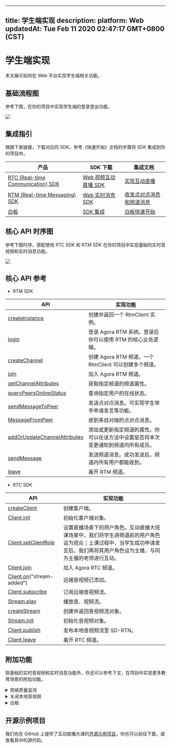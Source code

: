 
---
title: 学生端实现
description: 
platform: Web
updatedAt: Tue Feb 11 2020 02:47:17 GMT+0800 (CST)
---
# 学生端实现
本文展示如何在 Web 平台实现学生端相关功能。

## 基础流程图

参考下图，在你的项目中实现学生端的登录登出功能。

![](https://web-cdn.agora.io/docs-files/1579590439136)

## 集成指引

根据下表链接，下载对应的 SDK，参考《快速开始》文档的步骤将 SDK 集成到你的项目中。


| 产品 | SDK 下载 | 集成文档 |
| ---------------- | ---------------- | ---------------- | 
| [RTC (Real-time Communication) SDK](https://docs.agora.io/cn/Interactive%20Broadcast/product_live?platform=All%20Platforms)      | [ Web 视频互动直播 SDK](https://docs.agora.io/cn/Interactive%20Broadcast/downloads)      | [实现互动直播](https://docs.agora.io/cn/Interactive%20Broadcast/start_live_web?platform=Web) |
| [RTM (Real-time Messaging) SDK](https://docs.agora.io/cn/Real-time-Messaging/product_rtm?platform=All%20Platforms) | [Web 实时消息 SDK](https://docs.agora.io/cn/Real-time-Messaging/downloads) | [收发点对点消息和频道消息](https://docs-preview.agoralab.co/cn/Real-time-Messaging/messaging_web?platform=Web) |
| [白板](https://developer.netless.link/docs/javascript/overview/js-outline/) | [SDK 集成](https://developer.netless.link/docs/javascript/guide/js-sdk/) | [白板快速开始](https://developer.netless.link/docs/javascript/quick-start/js-precondition/) |



## 核心 API 时序图

参考下图时序，搭配使用 RTC SDK 和 RTM SDK 在你的项目中实现基础的实时音视频和实时消息功能。

![](https://web-cdn.agora.io/docs-files/1581389209449)

## 核心 API 参考

- RTM SDK

| API | 实现功能 |
| ---------------- | ---------------- |
| [createInstance](https://docs.agora.io/cn/Interactive%20Broadcast/API%20Reference/RTM_web/modules/agorartm.html#createinstance)     | 创建并返回一个 RtmClient 实例。      |
| [login](https://docs.agora.io/cn/Interactive%20Broadcast/API%20Reference/RTM_web/classes/rtmclient.html#login) | 登录 Agora RTM 系统。登录后你可以使用 RTM 的核心业务逻辑。
| [createChannel](https://docs.agora.io/cn/Interactive%20Broadcast/API%20Reference/RTM_web/classes/rtmclient.html#createchannel) | 创建 Agora RTM 频道。一个 RtmClient 可以创建多个频道。 |
| [join](https://docs.agora.io/cn/Interactive%20Broadcast/API%20Reference/RTM_web/classes/rtmchannel.html#join) | 加入 Agora RTM 频道。|
| [getChannelAttributes](https://docs.agora.io/cn/Interactive%20Broadcast/API%20Reference/RTM_web/classes/rtmclient.html#getchannelattributes) | 获取指定频道的频道属性。 |
| [queryPeersOnlineStatus](https://docs.agora.io/cn/Interactive%20Broadcast/API%20Reference/RTM_web/classes/rtmclient.html#querypeersonlinestatus) | 查询指定用户的在线状态。 |
| [sendMessageToPeer](https://docs.agora.io/cn/Interactive%20Broadcast/API%20Reference/RTM_web/classes/rtmclient.html#sendmessagetopeer) | 发送点对点消息。可实现学生举手申请发言等功能。 |
| [MessageFromPeer](https://docs.agora.io/cn/Interactive%20Broadcast/API%20Reference/RTM_web/interfaces/rtmevents.rtmclientevents.html#messagefrompeer) | 收到来自对端的点对点消息。|
|[addOrUpdateChannelAttributes](https://docs.agora.io/cn/Interactive%20Broadcast/API%20Reference/RTM_web/classes/rtmclient.html#addorupdatechannelattributes) | 添加或更新指定频道的属性。你可以在该方法中设置是否将本次变更通知到频道内所有成员。 |
| [sendMessage](https://docs.agora.io/cn/Interactive%20Broadcast/API%20Reference/RTM_web/classes/rtmchannel.html#sendmessage)  | 发送频道消息。成功发送后，频道内所有用户都能收到。 |
| [leave](https://docs.agora.io/cn/Interactive%20Broadcast/API%20Reference/RTM_web/classes/rtmchannel.html#leave) | 离开 RTM 频道。 |

- RTC SDK

| API | 实现功能 |
| ---------------- | ---------------- |
| [createClient](https://docs.agora.io/cn/Interactive%20Broadcast/API%20Reference/web/globals.html#createclient)        | 创建客户端。      |
[Client.init](https://docs.agora.io/cn/Interactive%20Broadcast/API%20Reference/web/interfaces/agorartc.client.html#init) | 初始化客户端对象。 |
| [Client.setClientRole](https://docs.agora.io/cn/Interactive%20Broadcast/API%20Reference/web/interfaces/agorartc.client.html#setclientrole) | 设置直播场景下的用户角色。互动直播大班课场景中，我们将学生进频道前的用户角色设为观众；上课过程中，当学生成功申请发言后，我们再将其用户角色设为主播，与同为主播的老师进行互动。 |
[Client.join](https://docs.agora.io/cn/Interactive%20Broadcast/API%20Reference/web/interfaces/agorartc.client.html#join) | 加入 Agora RTC 频道。 |
| [Client.on](https://docs.agora.io/cn/Interactive%20Broadcast/API%20Reference/web/interfaces/agorartc.client.html#on)("stream-added") | 远端音视频已添加。 |
| [Client.subscribe](https://docs.agora.io/cn/Interactive%20Broadcast/API%20Reference/web/interfaces/agorartc.client.html#subscribe) | 订阅远端音视频流。|
| [Stream.play](https://docs.agora.io/cn/Interactive%20Broadcast/API%20Reference/web/interfaces/agorartc.stream.html#play) | 播放音、视频流。|
| [createStream](https://docs.agora.io/cn/Interactive%20Broadcast/API%20Reference/web/globals.html#createstream) | 创建并返回音视频流对象。 |
| [Stream.init](https://docs.agora.io/cn/Interactive%20Broadcast/API%20Reference/web/interfaces/agorartc.stream.html#init) | 初始化音视频对象。 |
| [Client.publish](https://docs.agora.io/cn/Interactive%20Broadcast/API%20Reference/web/interfaces/agorartc.client.html#publish) | 发布本地音视频流至 SD-RTN。 |
| [Client.leave](https://docs.agora.io/cn/Interactive%20Broadcast/API%20Reference/web/interfaces/agorartc.client.html#leave) | 离开 RTC 频道。 |

## 附加功能

除基础的实时音视频和实时消息功能外，你还可以参考下文，在项目中实现更多教育场景的附加功能。


<details>
<summary>网络质量监测</summary>
你可以通过使用 RTC SDK 的 <code>on("network-quality")</code> 回调，实时监控通话中每个用户的网络上下行 last mile 网络质量。
更多质量透明相关方法，可参考如下文档：
<li><a href="https://docs.agora.io/cn/Interactive%20Broadcast/lastmile_quality_web?platform=Web">通话前网络质量探测</a></li>
<li><a href="https://docs.agora.io/cn/Interactive%20Broadcast/in-call_quality_web?platform=Web">通话中质量监测</a></li>
</details>
<details>
<summary>关闭本地音视频</summary>
你可以通过调用 RTC SDK 的如下方法，实现相关功能：
	<li>调用 <code>muteAudio</code> 或 <code>unmuteAudio</code>关闭或重新开启本地音频。</li>
	<li>调用 <code>muteVideo</code> 或 <code>unmuteVideo</code> 关闭或重新开启本地视频。
</details>

<details>
<summary>白板</summary>
参考下列常用功能文档，在你的项目中实现白板相关功能。
	<li><a href="https://developer.netless.link/docs/javascript/features/js-document/">文档转换</a></li>
	<li><a href="https://developer.netless.link/docs/javascript/features/js-state/">状态监听</a></li>
	<li><a href="https://developer.netless.link/docs/android/guides/android-tools/">使用教具</a></li>
	<li><a href="https://developer.netless.link/docs/android/guides/android-view/">视角操作</a></li>
	<li><a href="https://developer.netless.link/docs/javascript/features/js-operation/">白板操作</a></li>
	<li><a href="https://developer.netless.link/docs/javascript/features/js-scenes/">页面（场景）管理</a></li>
</details>


## 开源示例项目

我们也在 GitHub 上提供了互动直播大课的[开源示例项目](https://github.com/AgoraIO-Usecase/eEducation)，你也可以前往下载，或查看其中的源代码。
